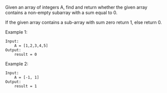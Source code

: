 Given an array of integers A, find and return whether the given array contains a non-empty subarray with a sum equal to 0.

If the given array contains a sub-array with sum zero return 1, else return 0.  

Example 1:
```buildoutcfg
Input:
    A = [1,2,3,4,5]
Output:
    result = 0
```

Example 2:
```buildoutcfg
Input:
    A = [-1, 1]
Output:
    result = 1
```
